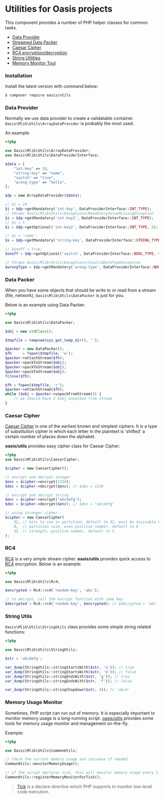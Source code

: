 # Utilities for Oasis projects

This component provides a number of PHP helper classes for common tasks.

- [Data Provider](#data-provider)
- [Streamed Data Packer](#data-packer)
- [Caesar Cipher](#caesar-cipher)
- [RC4 encryption/decryption](#rc4)
- [String Utilities](#string-utils)
- [Memory Monitor Tool](#memory-usage-monitor)

### Installation

Install the latest version with command below:

```bash
$ composer require oasis/utils
```

### Data Provider

Normally we use data provider to create a validatable container.
`Oasis\Mlib\Utils\ArrayDataProvider` is probably the most used.

An example:

```php
<?php

use Oasis\Mlib\Utils\ArrayDataProvider;
use Oasis\Mlib\Utils\DataProviderInterface;

$data = [
    "int-key" => 10,
    "string-key" => "name",
    "switch" => "true",
    "wrong-type" => "hello",
];

$dp = new ArrayDataProvider($data);

// $i = 10
$i = $dp->getMandatory('int-key', DataProviderInterface::INT_TYPE);
// throws Oasis\Mlib\Utils\Exceptions\MandatoryValueMissingException
$i = $dp->getMandatory('int-key2', DataProviderInterface::INT_TYPE);
// $i = 5
$i = $dp->getOptional('int-key2', DataProviderInterface::INT_TYPE, 5);

// $s = 'name';
$s = $dp->getMandatory('string-key', DataProviderInterface::STRING_TYPE);

// $onoff = true;
$onoff = $dp->getOptional('switch', DataProviderInterface::BOOL_TYPE, false);

// throws Oasis\Mlib\Utils\Exceptions\InvalidDataTypeException
$wrongType = $dp->getMandatory('wrong-type', DataProviderInterface::BOOL_TYPE);

```

### Data Packer

When you have some objects that should be write to or read from a stream
(file, network), `Oasis\Mlib\Utils\DataPacker` is just for you.

Below is an example using Data Packer:

```php
<?php

use Oasis\Mlib\Utils\DataPacker;

$obj = new stdClass();

$tmpfile = tempnam(sys_get_temp_dir(), '');

$packer = new DataPacker();
$fh     = fopen($tmpfile, 'w');
$packer->attachStream($fh);
$packer->packToStream($obj);
$packer->packToStream($obj);
$packer->packToStream($obj);
fclose($fh);

$fh = fopen($tmpfile, 'r');
$packer->attachStream($fh);
while ($obj = $packer->unpackFromStream()) {
    // we should have 3 $obj unpacked from stream
}

```

### Caesar Cipher

[Caesar Cipher] is one of the earliest known and simplest ciphers. It is a type of substitution cipher in which each letter in the plaintext is 'shifted' a certain number of places down the alphabet.

**oasis/utils** provides easy cipher class for Caesar Cipher:

```php
<?php
use Oasis\Mlib\Utils\CaesarCipher;

$cipher = new CaesarCipher();

// encrypt and decrypt integer
$enc = $cipher->encrypt(1234);
$dec = $cipher->decrypt($enc); // $dec = 1234

// encrypt and decrypt string
$enc = $cipher->encrypt("abcdefg");
$dec = $cipher->decrypt($enc); // $dec = "abcdefg"

// using stronger cipher
$cipher = new CaesarCipher(
    32, // bits to use in partition, default to 32, must be divisable by partition size
    8,  // partition size, even positive number, default to 8
    12  // strength, positive number, default to 5
);

```

### RC4

[RC4] is a very simple stream cipher. **oasis/utils** provides quick
access to [RC4] encryption. Below is an example:

```php
<?php

use Oasis\Mlib\Utils\Rc4;

$encrypted = Rc4::rc4('random-key', 'abc');

// to decrypt, call the encrypt function with same key
$decrypted = Rc4::rc4('random-key', $encrypted); // $decrypted = 'abc'

```

### String Utils

`Oasis\Mlib\Utils\StringUtils` class provides some simple string related functions:

```php
<?php

use Oasis\Mlib\Utils\StringUtils;

$str = 'abcdefg';

var_dump(StringUtils::stringStartsWith($str, 'a')); // true
var_dump(StringUtils::stringStartsWith($str, 'b')); // false
var_dump(StringUtils::stringEndsWith($str, 'g')); // true
var_dump(StringUtils::stringEndsWith($str, 'f')); // false

var_dump(StringUtils::stringChopdown($str, 4)); // 'abcd'

```

### Memory Usage Monitor

Sometimes, PHP script can run out of memory. It is especially important to monitor
memory usage is a long-running script. [oasis/utils]() provides some tools for
memory usage monitor and management on-the-fly.

Example:

```php
<?php

use Oasis\Mlib\Utils\CommonUtils;

// check the current memory usage and increase if needed
CommonUtils::monitorMemoryUsage();

// if the script declares tick, this will monitor memory usage every time tick is triggered
CommonUtils::registerMemoryMonitorForTick();
```

> [Tick] is a declare directive which PHP supports to monitor low-level code execution.

[Caesar Cipher]: https://en.wikipedia.org/wiki/Caesar_cipher
[RC4]: https://en.wikipedia.org/wiki/RC4
[Tick]: http://php.net/manual/en/control-structures.declare.php#control-structures.declare.ticks
